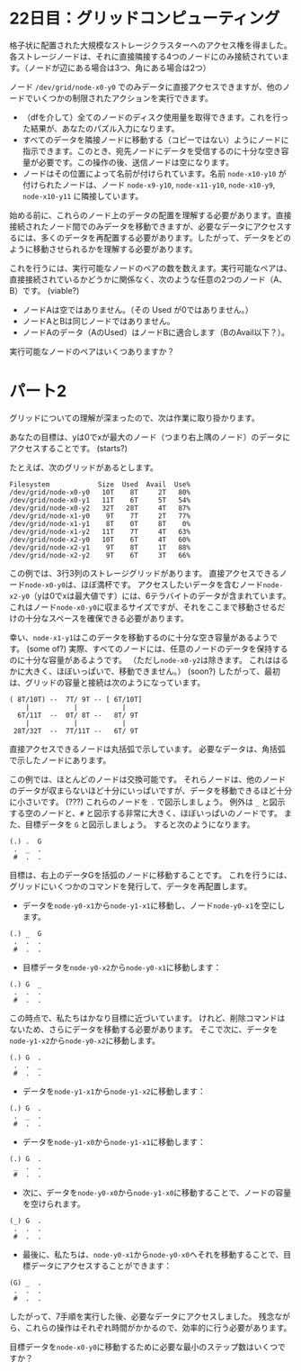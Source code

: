 # 22日目：グリッドコンピューティング #

格子状に配置された大規模なストレージクラスターへのアクセス権を得ました。各ストレージノードは、それに直接隣接する4つのノードにのみ接続されています。（ノードが辺にある場合は3つ、角にある場合は2つ）

ノード `/dev/grid/node-x0-y0` でのみデータに直接アクセスできますが、他のノードでいくつかの制限されたアクションを実行できます。

- （dfを介して）全てのノードのディスク使用量を取得できます。これを行った結果が、あなたのパズル入力になります。
- すべてのデータを隣接ノードに移動する（コピーではない）ようにノードに指示できます。このとき、宛先ノードにデータを受信するのに十分な空き容量が必要です。この操作の後、送信ノードは空になります。
- ノードはその位置によって名前が付けられています。名前 `node-x10-y10` が付けられたノードは、ノード `node-x9-y10`, `node-x11-y10`, `node-x10-y9`, `node-x10-y11` に隣接しています。

始める前に、これらのノード上のデータの配置を理解する必要があります。直接接続されたノード間でのみデータを移動できますが、必要なデータにアクセスするには、多くのデータを再配置する必要があります。したがって、データをどのように移動させられるかを理解する必要があります。

これを行うには、実行可能なノードのペアの数を数えます。実行可能なペアは、直接接続されているかどうかに関係なく、次のような任意の2つのノード（A、B）です。
(viable?)

- ノードAは空ではありません。（その Used が0ではありません。）
- ノードAとBは同じノードではありません。
- ノードAのデータ（AのUsed）はノードBに適合します（BのAvail以下？）。

実行可能なノードのペアはいくつありますか？

# パート2 #

グリッドについての理解が深まったので、次は作業に取り掛かります。

あなたの目標は、yは0でxが最大のノード（つまり右上隅のノード）のデータにアクセスすることです。
(starts?)

たとえば、次のグリッドがあるとします。

```
Filesystem            Size  Used  Avail  Use%
/dev/grid/node-x0-y0   10T    8T     2T   80%
/dev/grid/node-x0-y1   11T    6T     5T   54%
/dev/grid/node-x0-y2   32T   28T     4T   87%
/dev/grid/node-x1-y0    9T    7T     2T   77%
/dev/grid/node-x1-y1    8T    0T     8T    0%
/dev/grid/node-x1-y2   11T    7T     4T   63%
/dev/grid/node-x2-y0   10T    6T     4T   60%
/dev/grid/node-x2-y1    9T    8T     1T   88%
/dev/grid/node-x2-y2    9T    6T     3T   66%
```

この例では、3行3列のストレージグリッドがあります。
直接アクセスできるノード`node-x0-y0`は、ほぼ満杯です。
アクセスしたいデータを含むノード`node-x2-y0`（yは0でxは最大値です）には、6テラバイトのデータが含まれています。
これはノード`node-x0-y0`に収まるサイズですが、それをここまで移動させるだけの十分なスペースを確保できる必要があります。

幸い、`node-x1-y1`はこのデータを移動するのに十分な空き容量があるようです。
(some of?)
実際、すべてのノードには、任意のノードのデータを保持するのに十分な容量があるようです。
（ただし`node-x0-y2`は除きます。
これははるかに大きく、ほぼいっぱいで、移動できません。）
(soon?)
したがって、最初は、グリッドの容量と接続は次のようになっています。

```
( 8T/10T) --  7T/ 9T -- [ 6T/10T]
    |           |           |
  6T/11T  --  0T/ 8T --   8T/ 9T
    |           |           |
 28T/32T  --  7T/11T --   6T/ 9T
```

直接アクセスできるノードは丸括弧で示しています。
必要なデータは、角括弧で示したノードにあります。

この例では、ほとんどのノードは交換可能です。
それらノードは、他のノードのデータが収まらないほど十分にいっぱいですが、データを移動できるほど十分に小さいです。
(???)
これらのノードを `.` で図示しましょう。
例外は `_` と図示する空のノードと、`#` と図示する非常に大きく、ほぼいっぱいのノードです。
また、目標データを `G` と図示しましょう。
すると次のようになります。

```
(.) .  G
 .  _  .
 #  .  .
```

目標は、右上のデータGを括弧のノードに移動することです。
これを行うには、グリッドにいくつかのコマンドを発行して、データを再配置します。

- データを`node-y0-x1`から`node-y1-x1`に移動し、ノード`node-y0-x1`を空にします。
```
(.) _  G
 .  .  .
 #  .  .
```
- 目標データを`node-y0-x2`から`node-y0-x1`に移動します：
```
(.) G  _
 .  .  .
 #  .  .
```
この時点で、私たちはかなり目標に近づいています。
けれど、削除コマンドはないため、さらにデータを移動する必要があります。
そこで次に、データを`node-y1-x2`から`node-y0-x2`に移動します。
```
(.) G  .
 .  .  _
 #  .  .
```
- データを`node-y1-x1`から`node-y1-x2`に移動します：
```
(.) G  .
 .  _  .
 #  .  .
```
- データを`node-y1-x0`から`node-y1-x1`に移動します：
```
(.) G  .
 _  .  .
 #  .  .
```
- 次に、データを`node-y0-x0`から`node-y1-x0`に移動することで、ノードの容量を空けられます。
```
(_) G  .
 .  .  .
 #  .  .
```
- 最後に、私たちは、`node-y0-x1`から`node-y0-x0`へそれを移動することで、目標データにアクセスすることができます：
```
(G) _  .
 .  .  .
 #  .  .
```

したがって、7手順を実行した後、必要なデータにアクセスしました。
残念ながら、これらの操作はそれぞれ時間がかかるので、効率的に行う必要があります。

目標データを`node-x0-y0`に移動するために必要な最小のステップ数はいくつですか？
